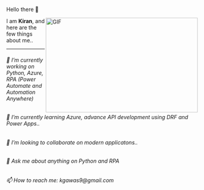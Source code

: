 Hello there 👋

<a href="#">
<img align="right" height="250" width="400" alt="GIF" src="https://media3.giphy.com/media/v1.Y2lkPTc5MGI3NjExOTMzZTNlZGQ1YTJjYTcwZGZlMGQ4MTIxMTljNzRkMmNlOWQwYTBlZiZlcD12MV9pbnRlcm5hbF9naWZzX2dpZklkJmN0PWc/qgQUggAC3Pfv687qPC/giphy.gif" />
</a>

I am <b>Kiran</b>, and here are the few things about me..
<br />
<hr>
<h6>🔭 I’m currently working on Python, Azure, RPA (Power Automate and Automation Anywhere)</h6>
<h6>🌱 I’m currently learning Azure, advance API development using DRF and Power Apps..</h6>
<h6>👯 I’m looking to collaborate on modern applicatons..</h6>
<h6>💬 Ask me about anything on Python and RPA</h6>
<h6>📫 How to reach me: kgawas9@gmail.com</h6>
